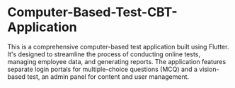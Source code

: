 # Computer-Based-Test-CBT-Application
This is a comprehensive computer-based test application built using Flutter. It's designed to streamline the process of conducting online tests, managing employee data, and generating reports. The application features separate login portals for multiple-choice questions (MCQ) and a vision-based test, an admin panel for content and user management.
